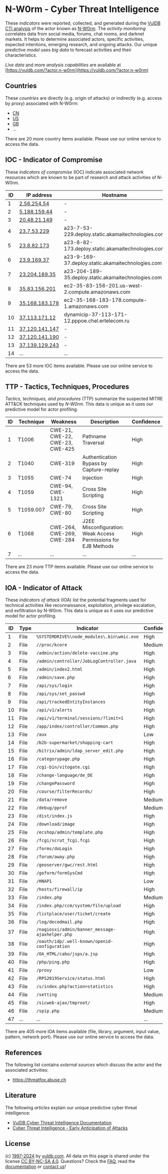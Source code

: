 # N-W0rm - Cyber Threat Intelligence

These _indicators_ were reported, collected, and generated during the [VulDB CTI analysis](https://vuldb.com/?kb.cti) of the actor known as [N-W0rm](https://vuldb.com/?actor.n-w0rm). The _activity monitoring_ correlates data from social media, forums, chat rooms, and darknet markets. It helps to determine associated actors, specific activities, expected intentions, emerging research, and ongoing attacks. Our unique _predictive model_ uses _big data_ to forecast activities and their characteristics.

_Live data_ and more _analysis capabilities_ are available at [https://vuldb.com/?actor.n-w0rm](https://vuldb.com/?actor.n-w0rm)

## Countries

These _countries_ are directly (e.g. origin of attacks) or indirectly (e.g. access by proxy) associated with N-W0rm:

* [CN](https://vuldb.com/?country.cn)
* [US](https://vuldb.com/?country.us)
* [GB](https://vuldb.com/?country.gb)
* ...

There are 20 more country items available. Please use our online service to access the data.

## IOC - Indicator of Compromise

These _indicators of compromise_ (IOC) indicate associated network resources which are known to be part of research and attack activities of N-W0rm.

ID | IP address | Hostname | Campaign | Confidence
-- | ---------- | -------- | -------- | ----------
1 | [2.56.254.54](https://vuldb.com/?ip.2.56.254.54) | - | - | High
2 | [5.188.159.44](https://vuldb.com/?ip.5.188.159.44) | - | - | High
3 | [20.48.21.149](https://vuldb.com/?ip.20.48.21.149) | - | - | High
4 | [23.7.53.229](https://vuldb.com/?ip.23.7.53.229) | a23-7-53-229.deploy.static.akamaitechnologies.com | - | High
5 | [23.8.82.173](https://vuldb.com/?ip.23.8.82.173) | a23-8-82-173.deploy.static.akamaitechnologies.com | - | High
6 | [23.9.169.37](https://vuldb.com/?ip.23.9.169.37) | a23-9-169-37.deploy.static.akamaitechnologies.com | - | High
7 | [23.204.189.35](https://vuldb.com/?ip.23.204.189.35) | a23-204-189-35.deploy.static.akamaitechnologies.com | - | High
8 | [35.83.156.201](https://vuldb.com/?ip.35.83.156.201) | ec2-35-83-156-201.us-west-2.compute.amazonaws.com | - | Medium
9 | [35.168.183.178](https://vuldb.com/?ip.35.168.183.178) | ec2-35-168-183-178.compute-1.amazonaws.com | - | Medium
10 | [37.113.171.12](https://vuldb.com/?ip.37.113.171.12) | dynamicip-37-113-171-12.pppoe.chel.ertelecom.ru | - | High
11 | [37.120.141.147](https://vuldb.com/?ip.37.120.141.147) | - | - | High
12 | [37.120.141.190](https://vuldb.com/?ip.37.120.141.190) | - | - | High
13 | [37.139.129.243](https://vuldb.com/?ip.37.139.129.243) | - | - | High
14 | ... | ... | ... | ...

There are 53 more IOC items available. Please use our online service to access the data.

## TTP - Tactics, Techniques, Procedures

_Tactics, techniques, and procedures_ (TTP) summarize the suspected MITRE ATT&CK techniques used by _N-W0rm_. This data is unique as it uses our predictive model for actor profiling.

ID | Technique | Weakness | Description | Confidence
-- | --------- | -------- | ----------- | ----------
1 | T1006 | CWE-21, CWE-22, CWE-23, CWE-425 | Pathname Traversal | High
2 | T1040 | CWE-319 | Authentication Bypass by Capture-replay | High
3 | T1055 | CWE-74 | Injection | High
4 | T1059 | CWE-94, CWE-1321 | Cross Site Scripting | High
5 | T1059.007 | CWE-79, CWE-80 | Cross Site Scripting | High
6 | T1068 | CWE-264, CWE-269, CWE-284 | J2EE Misconfiguration: Weak Access Permissions for EJB Methods | High
7 | ... | ... | ... | ...

There are 23 more TTP items available. Please use our online service to access the data.

## IOA - Indicator of Attack

These _indicators of attack_ (IOA) list the potential fragments used for technical activities like reconnaissance, exploitation, privilege escalation, and exfiltration by N-W0rm. This data is unique as it uses our predictive model for actor profiling.

ID | Type | Indicator | Confidence
-- | ---- | --------- | ----------
1 | File | `%SYSTEMDRIVE%\node_modules\.bin\wmic.exe` | High
2 | File | `//proc/kcore` | Medium
3 | File | `/admin/action/delete-vaccine.php` | High
4 | File | `/admin/controller/JobLogController.java` | High
5 | File | `/admin/index2.html` | High
6 | File | `/admin/save.php` | High
7 | File | `/api/sys/login` | High
8 | File | `/api/sys/set_passwd` | High
9 | File | `/api/trackedEntityInstances` | High
10 | File | `/api/v1/alerts` | High
11 | File | `/api/v1/terminal/sessions/?limit=1` | High
12 | File | `/app/index/controller/Common.php` | High
13 | File | `/aux` | Low
14 | File | `/b2b-supermarket/shopping-cart` | High
15 | File | `/bitrix/admin/ldap_server_edit.php` | High
16 | File | `/categorypage.php` | High
17 | File | `/cgi-bin/vitogate.cgi` | High
18 | File | `/change-language/de_DE` | High
19 | File | `/changePassword` | High
20 | File | `/course/filterRecords/` | High
21 | File | `/data/remove` | Medium
22 | File | `/debug/pprof` | Medium
23 | File | `/dist/index.js` | High
24 | File | `/download/image` | High
25 | File | `/ecshop/admin/template.php` | High
26 | File | `/fcgi/scrut_fcgi.fcgi` | High
27 | File | `/forms/doLogin` | High
28 | File | `/forum/away.php` | High
29 | File | `/geoserver/gwc/rest.html` | High
30 | File | `/goform/formSysCmd` | High
31 | File | `/HNAP1` | Low
32 | File | `/hosts/firewall/ip` | High
33 | File | `/index.php` | Medium
34 | File | `/index.php/ccm/system/file/upload` | High
35 | File | `/listplace/user/ticket/create` | High
36 | File | `/log/decodmail.php` | High
37 | File | `/nagiosxi/admin/banner_message-ajaxhelper.php` | High
38 | File | `/oauth/idp/.well-known/openid-configuration` | High
39 | File | `/OA_HTML/cabo/jsps/a.jsp` | High
40 | File | `/php/ping.php` | High
41 | File | `/proxy` | Low
42 | File | `/RPS2019Service/status.html` | High
43 | File | `/s/index.php?action=statistics` | High
44 | File | `/setting` | Medium
45 | File | `/sicweb-ajax/tmproot/` | High
46 | File | `/spip.php` | Medium
47 | ... | ... | ...

There are 405 more IOA items available (file, library, argument, input value, pattern, network port). Please use our online service to access the data.

## References

The following list contains _external sources_ which discuss the actor and the associated activities:

* https://threatfox.abuse.ch

## Literature

The following _articles_ explain our unique predictive cyber threat intelligence:

* [VulDB Cyber Threat Intelligence Documentation](https://vuldb.com/?kb.cti)
* [Cyber Threat Intelligence - Early Anticipation of Attacks](https://www.scip.ch/en/?labs.20201022)

## License

(c) [1997-2024](https://vuldb.com/?kb.changelog) by [vuldb.com](https://vuldb.com/?kb.about). All data on this page is shared under the license [CC BY-NC-SA 4.0](https://creativecommons.org/licenses/by-nc-sa/4.0/). Questions? Check the [FAQ](https://vuldb.com/?kb.faq), read the [documentation](https://vuldb.com/?kb) or [contact us](https://vuldb.com/?contact)!
